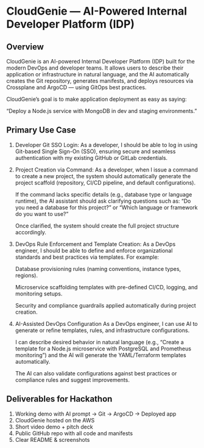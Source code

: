 # CloudGenie — AI-Powered Internal Developer Platform (IDP)

## Overview

CloudGenie is an AI-powered Internal Developer Platform (IDP) built for the modern DevOps and developer teams.
It allows users to describe their application or infrastructure in natural language, and the AI automatically creates the Git repository, generates manifests, and deploys resources via Crossplane and ArgoCD — using GitOps best practices.

CloudGenie’s goal is to make application deployment as easy as saying:

“Deploy a Node.js service with MongoDB in dev and staging environments.”

## Primary Use Case

1. Developer Git SSO Login:
   As a developer, I should be able to log in using Git-based Single Sign-On (SSO), ensuring secure and seamless authentication with my existing GitHub or GitLab credentials.

2. Project Creation via Command:
   As a developer, when I issue a command to create a new project, the system should automatically generate the project scaffold (repository, CI/CD pipeline, and default configurations).

   If the command lacks specific details (e.g., database type or language runtime), the AI assistant should ask clarifying questions such as:
   “Do you need a database for this project?” or “Which language or framework do you want to use?”

   Once clarified, the system should create the full project structure accordingly.

3. DevOps Rule Enforcement and Template Creation:
   As a DevOps engineer, I should be able to define and enforce organizational standards and best practices via templates. For example:

   Database provisioning rules (naming conventions, instance types, regions).

   Microservice scaffolding templates with pre-defined CI/CD, logging, and monitoring setups.

   Security and compliance guardrails applied automatically during project creation.

4. AI-Assisted DevOps Configuration
   As a DevOps engineer, I can use AI to generate or refine templates, rules, and infrastructure configurations.

   I can describe desired behavior in natural language (e.g., “Create a template for a Node.js microservice with PostgreSQL and Prometheus monitoring”) and the AI will generate the YAML/Terraform templates automatically.

   The AI can also validate configurations against best practices or compliance rules and suggest improvements.

## Deliverables for Hackathon

1. Working demo with AI prompt → Git → ArgoCD → Deployed app
2. CloudGenie hosted on the AWS
3. Short video demo + pitch deck
4. Public GitHub repo with all code and manifests
5. Clear README & screenshots
